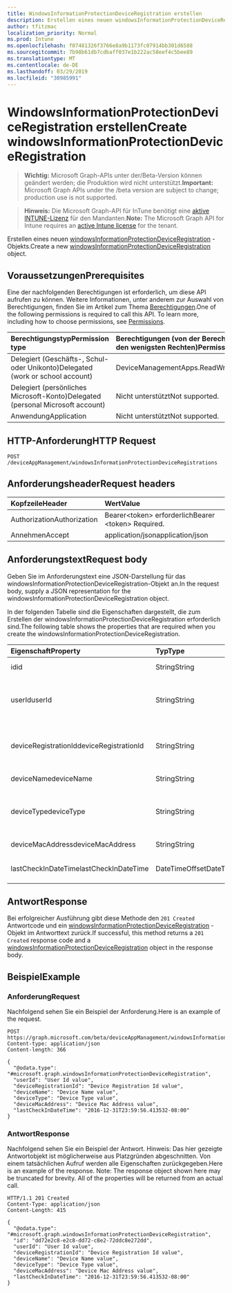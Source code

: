 ```yaml
---
title: WindowsInformationProtectionDeviceRegistration erstellen
description: Erstellen eines neuen windowsInformationProtectionDeviceRegistration-Objekts.
author: tfitzmac
localization_priority: Normal
ms.prod: Intune
ms.openlocfilehash: f07481326f3766e8a9b1173fc07914bb301d6588
ms.sourcegitcommit: 7b98b61db7cdbaff037e1b222ac58eef4c5bee89
ms.translationtype: MT
ms.contentlocale: de-DE
ms.lasthandoff: 03/29/2019
ms.locfileid: "30985991"
---
```

# <a name="create-windowsinformationprotectiondeviceregistration"></a><span data-ttu-id="dec62-103">WindowsInformationProtectionDeviceRegistration erstellen</span><span class="sxs-lookup"><span data-stu-id="dec62-103">Create windowsInformationProtectionDeviceRegistration</span></span>

> <span data-ttu-id="dec62-104">**Wichtig:** Microsoft Graph-APIs unter der/Beta-Version können geändert werden; die Produktion wird nicht unterstützt.</span><span class="sxs-lookup"><span data-stu-id="dec62-104">**Important:** Microsoft Graph APIs under the /beta version are subject to change; production use is not supported.</span></span>

> <span data-ttu-id="dec62-105">**Hinweis:** Die Microsoft Graph-API für InTune benötigt eine [aktive INTUNE-Lizenz](https://go.microsoft.com/fwlink/?linkid=839381) für den Mandanten.</span><span class="sxs-lookup"><span data-stu-id="dec62-105">**Note:** The Microsoft Graph API for Intune requires an [active Intune license](https://go.microsoft.com/fwlink/?linkid=839381) for the tenant.</span></span>

<span data-ttu-id="dec62-106">Erstellen eines neuen [windowsInformationProtectionDeviceRegistration](../resources/intune-mam-windowsinformationprotectiondeviceregistration.md) -Objekts.</span><span class="sxs-lookup"><span data-stu-id="dec62-106">Create a new [windowsInformationProtectionDeviceRegistration](../resources/intune-mam-windowsinformationprotectiondeviceregistration.md) object.</span></span>

## <a name="prerequisites"></a><span data-ttu-id="dec62-107">Voraussetzungen</span><span class="sxs-lookup"><span data-stu-id="dec62-107">Prerequisites</span></span>
<span data-ttu-id="dec62-p101">Eine der nachfolgenden Berechtigungen ist erforderlich, um diese API aufrufen zu können. Weitere Informationen, unter anderem zur Auswahl von Berechtigungen, finden Sie im Artikel zum Thema [Berechtigungen](/graph/permissions-reference).</span><span class="sxs-lookup"><span data-stu-id="dec62-p101">One of the following permissions is required to call this API. To learn more, including how to choose permissions, see [Permissions](/graph/permissions-reference).</span></span>

|<span data-ttu-id="dec62-110">Berechtigungstyp</span><span class="sxs-lookup"><span data-stu-id="dec62-110">Permission type</span></span>|<span data-ttu-id="dec62-111">Berechtigungen (von der Berechtigung mit den meisten Rechten zu der mit den wenigsten Rechten)</span><span class="sxs-lookup"><span data-stu-id="dec62-111">Permissions (from most to least privileged)</span></span>|
|:---|:---|
|<span data-ttu-id="dec62-112">Delegiert (Geschäfts-, Schul- oder Unikonto)</span><span class="sxs-lookup"><span data-stu-id="dec62-112">Delegated (work or school account)</span></span>|<span data-ttu-id="dec62-113">DeviceManagementApps.ReadWrite.All</span><span class="sxs-lookup"><span data-stu-id="dec62-113">DeviceManagementApps.ReadWrite.All</span></span>|
|<span data-ttu-id="dec62-114">Delegiert (persönliches Microsoft-Konto)</span><span class="sxs-lookup"><span data-stu-id="dec62-114">Delegated (personal Microsoft account)</span></span>|<span data-ttu-id="dec62-115">Nicht unterstützt</span><span class="sxs-lookup"><span data-stu-id="dec62-115">Not supported.</span></span>|
|<span data-ttu-id="dec62-116">Anwendung</span><span class="sxs-lookup"><span data-stu-id="dec62-116">Application</span></span>|<span data-ttu-id="dec62-117">Nicht unterstützt</span><span class="sxs-lookup"><span data-stu-id="dec62-117">Not supported.</span></span>|

## <a name="http-request"></a><span data-ttu-id="dec62-118">HTTP-Anforderung</span><span class="sxs-lookup"><span data-stu-id="dec62-118">HTTP Request</span></span>
<!-- {
  "blockType": "ignored"
}
-->
``` http
POST /deviceAppManagement/windowsInformationProtectionDeviceRegistrations
```

## <a name="request-headers"></a><span data-ttu-id="dec62-119">Anforderungsheader</span><span class="sxs-lookup"><span data-stu-id="dec62-119">Request headers</span></span>
|<span data-ttu-id="dec62-120">Kopfzeile</span><span class="sxs-lookup"><span data-stu-id="dec62-120">Header</span></span>|<span data-ttu-id="dec62-121">Wert</span><span class="sxs-lookup"><span data-stu-id="dec62-121">Value</span></span>|
|:---|:---|
|<span data-ttu-id="dec62-122">Authorization</span><span class="sxs-lookup"><span data-stu-id="dec62-122">Authorization</span></span>|<span data-ttu-id="dec62-123">Bearer&lt;token&gt; erforderlich</span><span class="sxs-lookup"><span data-stu-id="dec62-123">Bearer &lt;token&gt; Required.</span></span>|
|<span data-ttu-id="dec62-124">Annehmen</span><span class="sxs-lookup"><span data-stu-id="dec62-124">Accept</span></span>|<span data-ttu-id="dec62-125">application/json</span><span class="sxs-lookup"><span data-stu-id="dec62-125">application/json</span></span>|

## <a name="request-body"></a><span data-ttu-id="dec62-126">Anforderungstext</span><span class="sxs-lookup"><span data-stu-id="dec62-126">Request body</span></span>
<span data-ttu-id="dec62-127">Geben Sie im Anforderungstext eine JSON-Darstellung für das windowsInformationProtectionDeviceRegistration-Objekt an.</span><span class="sxs-lookup"><span data-stu-id="dec62-127">In the request body, supply a JSON representation for the windowsInformationProtectionDeviceRegistration object.</span></span>

<span data-ttu-id="dec62-128">In der folgenden Tabelle sind die Eigenschaften dargestellt, die zum Erstellen der windowsInformationProtectionDeviceRegistration erforderlich sind.</span><span class="sxs-lookup"><span data-stu-id="dec62-128">The following table shows the properties that are required when you create the windowsInformationProtectionDeviceRegistration.</span></span>

|<span data-ttu-id="dec62-129">Eigenschaft</span><span class="sxs-lookup"><span data-stu-id="dec62-129">Property</span></span>|<span data-ttu-id="dec62-130">Typ</span><span class="sxs-lookup"><span data-stu-id="dec62-130">Type</span></span>|<span data-ttu-id="dec62-131">Beschreibung</span><span class="sxs-lookup"><span data-stu-id="dec62-131">Description</span></span>|
|:---|:---|:---|
|<span data-ttu-id="dec62-132">id</span><span class="sxs-lookup"><span data-stu-id="dec62-132">id</span></span>|<span data-ttu-id="dec62-133">String</span><span class="sxs-lookup"><span data-stu-id="dec62-133">String</span></span>|<span data-ttu-id="dec62-134">Schlüssel der Entität</span><span class="sxs-lookup"><span data-stu-id="dec62-134">Key of the entity.</span></span>|
|<span data-ttu-id="dec62-135">userId</span><span class="sxs-lookup"><span data-stu-id="dec62-135">userId</span></span>|<span data-ttu-id="dec62-136">String</span><span class="sxs-lookup"><span data-stu-id="dec62-136">String</span></span>|<span data-ttu-id="dec62-137">ID, die diesem Geräte Registrierungseintrag zugeordnet ist.</span><span class="sxs-lookup"><span data-stu-id="dec62-137">UserId associated with this device registration record.</span></span>|
|<span data-ttu-id="dec62-138">deviceRegistrationId</span><span class="sxs-lookup"><span data-stu-id="dec62-138">deviceRegistrationId</span></span>|<span data-ttu-id="dec62-139">String</span><span class="sxs-lookup"><span data-stu-id="dec62-139">String</span></span>|<span data-ttu-id="dec62-140">Gerätebezeichner für diesen Geräte Registrierungseintrag.</span><span class="sxs-lookup"><span data-stu-id="dec62-140">Device identifier for this device registration record.</span></span>|
|<span data-ttu-id="dec62-141">deviceName</span><span class="sxs-lookup"><span data-stu-id="dec62-141">deviceName</span></span>|<span data-ttu-id="dec62-142">String</span><span class="sxs-lookup"><span data-stu-id="dec62-142">String</span></span>|<span data-ttu-id="dec62-143">Name des Geräts</span><span class="sxs-lookup"><span data-stu-id="dec62-143">Device name.</span></span>|
|<span data-ttu-id="dec62-144">deviceType</span><span class="sxs-lookup"><span data-stu-id="dec62-144">deviceType</span></span>|<span data-ttu-id="dec62-145">String</span><span class="sxs-lookup"><span data-stu-id="dec62-145">String</span></span>|<span data-ttu-id="dec62-146">Gerätetyp, beispielsweise Windows Laptop und Windows phone.</span><span class="sxs-lookup"><span data-stu-id="dec62-146">Device type, for example, Windows laptop VS Windows phone.</span></span>|
|<span data-ttu-id="dec62-147">deviceMacAddress</span><span class="sxs-lookup"><span data-stu-id="dec62-147">deviceMacAddress</span></span>|<span data-ttu-id="dec62-148">String</span><span class="sxs-lookup"><span data-stu-id="dec62-148">String</span></span>|<span data-ttu-id="dec62-149">Mac-Adresse des Geräts.</span><span class="sxs-lookup"><span data-stu-id="dec62-149">Device Mac address.</span></span>|
|<span data-ttu-id="dec62-150">lastCheckInDateTime</span><span class="sxs-lookup"><span data-stu-id="dec62-150">lastCheckInDateTime</span></span>|<span data-ttu-id="dec62-151">DateTimeOffset</span><span class="sxs-lookup"><span data-stu-id="dec62-151">DateTimeOffset</span></span>|<span data-ttu-id="dec62-152">Zeitpunkt des letzten Eincheckens des Geräts.</span><span class="sxs-lookup"><span data-stu-id="dec62-152">Last checkin time of the device.</span></span>|



## <a name="response"></a><span data-ttu-id="dec62-153">Antwort</span><span class="sxs-lookup"><span data-stu-id="dec62-153">Response</span></span>
<span data-ttu-id="dec62-154">Bei erfolgreicher Ausführung gibt diese Methode den `201 Created` Antwortcode und ein [windowsInformationProtectionDeviceRegistration](../resources/intune-mam-windowsinformationprotectiondeviceregistration.md) -Objekt im Antworttext zurück.</span><span class="sxs-lookup"><span data-stu-id="dec62-154">If successful, this method returns a `201 Created` response code and a [windowsInformationProtectionDeviceRegistration](../resources/intune-mam-windowsinformationprotectiondeviceregistration.md) object in the response body.</span></span>

## <a name="example"></a><span data-ttu-id="dec62-155">Beispiel</span><span class="sxs-lookup"><span data-stu-id="dec62-155">Example</span></span>

### <a name="request"></a><span data-ttu-id="dec62-156">Anforderung</span><span class="sxs-lookup"><span data-stu-id="dec62-156">Request</span></span>
<span data-ttu-id="dec62-157">Nachfolgend sehen Sie ein Beispiel der Anforderung.</span><span class="sxs-lookup"><span data-stu-id="dec62-157">Here is an example of the request.</span></span>
``` http
POST https://graph.microsoft.com/beta/deviceAppManagement/windowsInformationProtectionDeviceRegistrations
Content-type: application/json
Content-length: 366

{
  "@odata.type": "#microsoft.graph.windowsInformationProtectionDeviceRegistration",
  "userId": "User Id value",
  "deviceRegistrationId": "Device Registration Id value",
  "deviceName": "Device Name value",
  "deviceType": "Device Type value",
  "deviceMacAddress": "Device Mac Address value",
  "lastCheckInDateTime": "2016-12-31T23:59:56.413532-08:00"
}
```

### <a name="response"></a><span data-ttu-id="dec62-158">Antwort</span><span class="sxs-lookup"><span data-stu-id="dec62-158">Response</span></span>
<span data-ttu-id="dec62-p102">Nachfolgend sehen Sie ein Beispiel der Antwort. Hinweis: Das hier gezeigte Antwortobjekt ist möglicherweise aus Platzgründen abgeschnitten. Von einem tatsächlichen Aufruf werden alle Eigenschaften zurückgegeben.</span><span class="sxs-lookup"><span data-stu-id="dec62-p102">Here is an example of the response. Note: The response object shown here may be truncated for brevity. All of the properties will be returned from an actual call.</span></span>
``` http
HTTP/1.1 201 Created
Content-Type: application/json
Content-Length: 415

{
  "@odata.type": "#microsoft.graph.windowsInformationProtectionDeviceRegistration",
  "id": "dd72e2c8-e2c8-dd72-c8e2-72ddc8e272dd",
  "userId": "User Id value",
  "deviceRegistrationId": "Device Registration Id value",
  "deviceName": "Device Name value",
  "deviceType": "Device Type value",
  "deviceMacAddress": "Device Mac Address value",
  "lastCheckInDateTime": "2016-12-31T23:59:56.413532-08:00"
}
```





